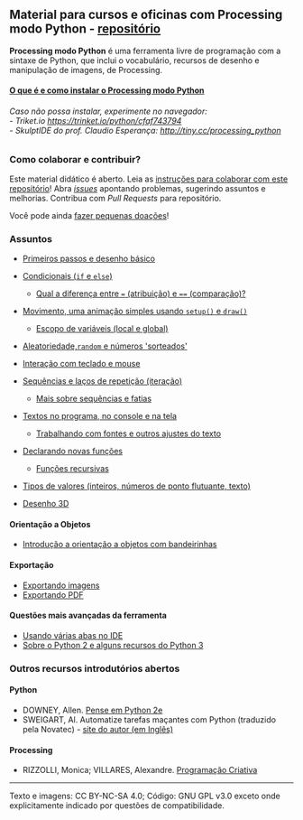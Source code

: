 ## Material para cursos e oficinas com Processing modo Python - [repositório](https://github.com/villares/material-aulas/)

**Processing modo Python** é uma ferramenta livre de programação com a sintaxe de Python, que inclui o vocabulário, recursos de desenho e manipulação de imagens, de Processing.

#### [O que é e como instalar o Processing modo Python](https://abav.lugaralgum.com/como-instalar-o-processing-modo-python/)
###### Caso não possa instalar, experimente no navegador:<br>- Triket.io https://trinket.io/python/cfaf743794<br>- SkulptIDE do prof. Claudio Esperança: http://tiny.cc/processing_python

### Como colaborar e contribuir?

Este material didático é aberto. Leia as [instruções para colaborar com este repositório](/como-contribuir.md)! Abra [*issues*](https://github.com/villares/material-aulas/issues) apontando problemas, sugerindo assuntos e melhorias. Contribua com *Pull Requests* para repositório. 

Você pode ainda [fazer pequenas doações](https://gumroad.com/villares)!

### Assuntos

- [Primeiros passos e desenho básico](/Processing-Python/desenho-basico_py.md)

- [Condicionais (`if` e `else`)](/Processing-Python/condicionais_py.md)
  - [Qual a diferença entre `=` (atribuição) e `==` (comparação)?](/Processing-Python/atribuicao-e-comparacao.md)

- [Movimento, uma animação simples usando `setup()` e `draw()`](/Processing-Python/movimento_py.md)
  - [Escopo de variáveis (local e global)](/Processing-Python/escopo_py.md)

- [Aleatoriedade,`random` e números 'sorteados'](/Processing-Python/numeros-aleatorios_py.md)

- [Interação com teclado e mouse](/Processing-Python/input_py.md)

- [Sequências e laços de repetição (iteração)](/Processing-Python/lacos_py.md)
  - [Mais sobre sequências e fatias](/Processing-Python/mais_sequencias.md)
  <!-- - [Desenhando grades com laços aninhados](/Processing-Python/grades.md) -->
  
- [Textos no programa, no console e na tela](https://github.com/villares/material-aulas/blob/master/Processing-Python/strings_py.md)
  - [Trabalhando com fontes e outros ajustes do texto](/Processing-Python/tipografia.md)

- [Declarando novas funções](/Processing-Python/funcoes_py.md)
  - [Funções recursivas](/Processing-Python/recursao_py.md)

- [Tipos de valores (inteiros, números de ponto flutuante, texto)](/Processing-Python/tipagem_py.md)

- [Desenho 3D](/Processing-Python/desenho-3D.md)

#### Orientação a Objetos

<!-- - [Uma classe de partículas simples](/Processing-Python/particulas.md) -->
- [Introdução a orientação a objetos com bandeirinhas](https://abav.lugaralgum.com/mestrado/bandeirinhas/)

#### Exportação

- [Exportando imagens](/Processing-Python/exportando_imagem.md)
- [Exportando PDF](/Processing-Python/exportando_pdf.md)

#### Questões mais avançadas da ferramenta

- [Usando várias abas no IDE](/Processing-Python/modulos.md)
- [Sobre o Python 2 e alguns recursos do Python 3](/Processing-Python/futuro.md)

### Outros recursos introdutórios abertos

#### Python

- DOWNEY, Allen. [Pense em Python 2e](https://penseallen.github.io/PensePython2e/)
- SWEIGART, Al. Automatize tarefas  maçantes com Python (traduzido pela Novatec) - [site do autor (em Inglês)](https://automatetheboringstuff.com)

#### Processing

- RIZZOLLI, Monica; VILLARES, Alexandre. [Programação Criativa](http://arteprog.space/programacao-criativa)

---
Texto e imagens: CC BY-NC-SA 4.0; Código: GNU GPL v3.0 exceto onde explicitamente indicado por questões de compatibilidade.
